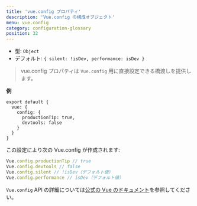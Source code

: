 ```yaml
---
title: 'vue.config プロパティ'
description: 'Vue.config の構成オブジェクト'
menu: vue.config
category: configuration-glossary
position: 32
---
```


- 型: `Object`
- デフォルト: `{ silent: !isDev, performance: isDev }`

> vue.config プロパティは `Vue.config` 用に直接設定できる橋渡しを提供します。

**例**

```js{}[nuxt.config.js]
export default {
  vue: {
    config: {
      productionTip: true,
      devtools: false
    }
  }
}
```

この設定により次の Vue.config が作成されます:

```js
Vue.config.productionTip // true
Vue.config.devtools // false
Vue.config.silent // !isDev（デフォルト値）
Vue.config.performance // isDev（デフォルト値）
```

`Vue.config` API の詳細については[公式の Vue のドキュメント](https://jp.vuejs.org/v2/api/index.html#%E3%82%B0%E3%83%AD%E3%83%BC%E3%83%90%E3%83%AB%E8%A8%AD%E5%AE%9A)を参照してください。
